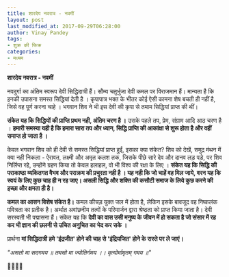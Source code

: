 ```yaml
---
title: शारदेय नवरात्र - नवमीं
layout: post
last_modified_at: 2017-09-29T06:28:00
author: Vinay Pandey
tags:
- शुक्र की फिक्र
categories:
- मध्यम
---
```

**शारदेय नवरात्र - नवमीं**

नवदुर्गा का अंतिम स्वरूप  देवी सिद्धिदात्री हैं। सौम्य चतुर्भुजा देवी कमल पर विराजमान हैं। मान्यता है कि इनकी उपासना समस्त सिद्धियां देती है । कृपापात्र भक्त के भीतर कोई ऐसी कामना शेष बचती ही नहीं है, जिसे वह पूर्ण करना चाहे । भगवान शिव ने भी इस देवी की कृपा से तमाम सिद्धियां प्राप्त की थीं। 

**संकेत यह कि सिद्धियों की प्राप्ति प्रथम नही, अंतिम चरण है ।** उसके पहले तप, प्रेम, संग्राम आदि आठ चरण है । **हमारी समस्या यही है कि हमारा सारा तप और ध्यान, सिद्धि प्राप्ति की आकांक्षा से शुरू होता है और वहीं समाप्त हो जाता है ।**

केवल भगवान शिव को ही देवी से समस्त सिद्धियां प्राप्त हुईं, इसका क्या संकेत? 
शिव को देखें, समुद्र मंथन में क्या नही निकला - ऐरावत, लक्ष्मी और अमृत कलश तक, जिसके पीछे सारे देव और दानव लड़ पड़े, पर शिव निर्लिप्त रहे, उन्होंने ग्रहण किया तो केवल हलाहल, वो भी विश्व की रक्षा के लिए । **संकेत यह कि सिद्धि की पराकाष्ठा व्यकितगत वैभव और पराक्रम की प्रचुरता नही है । यह नही कि जो चाहें वह मिल जाये, वरन यह कि स्वयं के लिए कुछ चाह ही न रह जाए। असली सिद्धि और शक्ति की कसौटी समाज के लिये कुछ करने की इच्छा और क्षमता ही है।**

 **कमल का आसन विशेष संकेत है।** कमल कीचड़ युक्त जल में होता है, लेकिन इसके बावजूद वह निष्कलंक पवित्रता का प्रतीक है। अर्थात अवांछनीय तत्वों के परिमार्जन द्वारा श्रेष्ठता को प्राप्त किया जाता है। देवी सरस्वती भी पद्मासना हैं। संकेत यह कि **देवी का वास उसी मनुष्य के जीवन में हो सकता है जो संसार में रह कर भी ज्ञान की छलनी से उचित अनुचित का भेद कर सके ।**

प्रार्थना
**मां सिद्धिदात्री**
**हमे 'इंद्रजीत' होने की चाह से 'इंद्रियजित' होने के रास्ते पर ले जाएं।**

*"असतो मा सदगमय ॥*
*तमसो मा ज्योतिर्गमय ।।*
*मृत्योर्मामृतम् गमय ॥"*

🙏🌷🌷🙏


